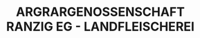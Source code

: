 ---
title: "ARGRARGENOSSENSCHAFT RANZIG EG - LANDFLEISCHEREI"
url: /tauche/argrargenossenschaft-ranzig-eg-landfleischerei/
shop: Metzgerei
---
